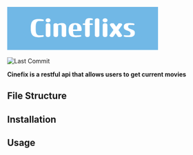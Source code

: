 ![Alt Text](./assets/Cineflixs.png)

![Last Commit](https://img.shields.io/github/last-commit/utibenoah/cineflixs)


 **Cinefix is a restful api that allows users to get current movies**


## File Structure

## Installation

## Usage